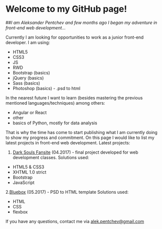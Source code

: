 # Welcome to my GitHub page!
##_I am Aleksander Pentchev and few months ago I began my adventure in front-end web development..._

Currently I am looking for opportunities to work as a junior front-end developer. 
I am using:
- HTML5 
- CSS3
- JS
- RWD
- Bootstrap (basics)
- jQuery (basics)
- Sass (basics)
- Photoshop (basics) - .psd to html

In the nearest future I want to learn (besides mastering the previous mentioned languages/techniques) among others:
- Angular or React
- other
- basics of Python, mostly for data analysis

That is why the time has come to start publishing what I am currently doing to show my progress and commitment.
On this page I would like to list my latest projects in front-end web development.
Latest projects:

1. [Dark Souls Fansite](http://alekpentchev.github.io/dark-souls-fansite/mainPage.html) (04.2017) - final project developed for web development classes. Solutions used:
- HTML5 & CSS3
- XHTML 1.0 strict
- Bootstrap
- JavaScript

2.[Bluebox](http://alekpentchev.github.io/bluebox-psd/index.html) (05.2017) -  PSD to HTML template
Solutions used:
- HTML
- CSS
 - flexbox

If you have any questions, contact me via alek.pentchev@gmail.com
